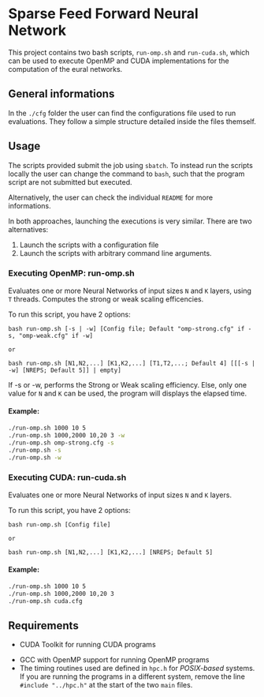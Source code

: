 # Sparse Feed Forward Neural Network

This project contains two bash scripts, `run-omp.sh` and `run-cuda.sh`, which can be used to execute OpenMP and CUDA implementations for the computation of the eural networks.

## General informations

In the `./cfg` folder the user can find the configurations file used to run evaluations. They follow a simple structure detailed inside the files themself.

## Usage

The scripts provided submit the job using `sbatch`. To instead run the scripts locally the user can change the command to `bash`, such that the program script are not submitted but executed.

Alternatively, the user can check the individual `README` for more informations.

In both approaches, launching the executions is very similar. There are two alternatives:

1. Launch the scripts with a configuration file
2. Launch the scripts with arbitrary command line arguments.

### Executing OpenMP: run-omp.sh

Evaluates one or more Neural Networks of input sizes `N` and `K` layers, using `T` threads. Computes the strong or weak scaling efficencies.

To run this script, you have 2 options:

```
bash run-omp.sh [-s | -w] [Config file; Default "omp-strong.cfg" if -s, "omp-weak.cfg" if -w]
```

    or

```
bash run-omp.sh [N1,N2,...] [K1,K2,...] [T1,T2,...; Default 4] [[[-s | -w] [NREPS; Default 5]] | empty]
```

If -s or -w, performs the Strong or Weak scaling efficiency. Else, only one value for `N` and `K` can be used, the program will displays the elapsed time.

#### Example:

```bash
./run-omp.sh 1000 10 5
./run-omp.sh 1000,2000 10,20 3 -w
./run-omp.sh omp-strong.cfg -s
./run-omp.sh -s
./run-omp.sh -w
```

### Executing CUDA: run-cuda.sh

Evaluates one or more Neural Networks of input sizes `N` and `K` layers.

To run this script, you have 2 options:

```
bash run-omp.sh [Config file]
```

    or

```
bash run-omp.sh [N1,N2,...] [K1,K2,...] [NREPS; Default 5]
```

#### Example:

```bash
./run-omp.sh 1000 10 5
./run-omp.sh 1000,2000 10,20 3
./run-omp.sh cuda.cfg
```

## Requirements

* CUDA Toolkit for running CUDA programs

- GCC with OpenMP support for running OpenMP programs
- The timing routines used are defined in `hpc.h` for *POSIX-based* systems. If you are running the programs in a different system, remove the line `#include "../hpc.h"` at the start of the two `main` files.
